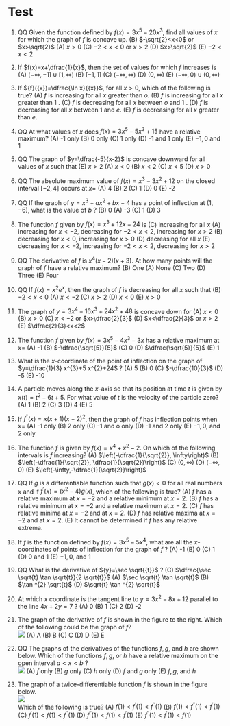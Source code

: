 # Test

1. QQ Given the function defined by $f(x)=3 x^{5}-20 x^{3}$, find all values of $x$ for which the graph of $f$ is concave up.
(B) $-\sqrt{2}<x<0$ or $x>\sqrt{2}$
(A) $x>0$
(C) $-2<x<0$ or $x>2$
(D) $x>\sqrt{2}$
(E) $-2<x<2$

1. If $f(x)=x+\dfrac{1}{x}$, then the set of values for which $f$ increases is
(A) $(-\infty,-1] \cup[1, \infty)$
(B) $[-1,1]$
(C) $(-\infty, \infty)$
(D) $(0, \infty)$
(E) $(-\infty, 0) \cup(0, \infty)$

1. If ${f}({x})=\dfrac{\ln x}{{x}}$, for all ${x}>0$, which of the following is true?
(A) ${f}$ is increasing for all ${x}$ greater than ${o}$.
(B) ${f}$ is increasing for all ${x}$ greater than 1 .
(C) $f$ is decreasing for all $x$ between $o$ and 1 .
(D) $f$ is decreasing for all $x$ between 1 and $e$.
(E) $f$ is decreasing for all $x$ greater than $e$.

1. QQ At what values of $x$ does $f(x)=3 x^{5}-5 x^{3}+15$ have a relative maximum?
(A) -1 only
(B) 0 only
(C) 1 only
(D) -1 and 1 only
(E) $-1,0$ and 1

1. QQ  The graph of $y=\dfrac{-5}{x-2}$ is concave downward for all values of $x$ such that
(E) $x>2$
(A) $x<0$
(B) $x<2$
(C) $x<5$
(D) $x>0$

1. QQ The absolute maximum value of $f(x)=x^{3}-3 x^{2}+12$ on the closed interval $[-2,4]$ occurs at $x=$
(A) 4
(B) 2
(C) 1
(D) 0
(E) -2

1. QQ  If the graph of $y=x^{3}+a x^{2}+b x-4$ has a point of inflection at $(1,-6)$, what is the value of $b$ ?
(B) 0
(A) -3
(C) 1
(D) 3

1. The function $f$ given by $f(x)=x^{3}+12 x-24$ is
(C) increasing for all $x$
(A) increasing for $x<-2$, decreasing for $-2<x<2$, increasing for $x>2$
(B) decreasing for ${x}<0$, increasing for ${x}>0$
(D) decreasing for all $x$
(E) decreasing for ${x}<-2$, increasing for $-2<{x}<2$, decreasing for ${x}>2$

1. QQ The derivative of $f$ is $x^{4}(x-2)(x+3)$. At how many points will the graph of $f$ have a relative maximum?
(B) One
(A) None
(C) Two
(D) Three
(E) Four

1.  QQ If $f(x)=x^{2} e^{x}$, then the graph of $f$ is decreasing for all $x$ such that
(B) $-2<x<0$
(A) $x<-2$
(C) $x \succ 2$
(D) $x<0$
(E) $x>0$

1.  The graph of $y=3 x^{4}-16 x^{3}+24 x^{2}+48$ is concave down for
(A) $x<0$
(B) $x>0$
(C) $x<-2$ or $x>\dfrac{2}{3}$
(D) $x<\dfrac{2}{3}$ or $x>2$
(E) $\dfrac{2}{3}<x<2$

1.  The function $f$ given by $f(x)=3 x^{5}-4 x^{3}-3 x$ has a relative maximum at $x=$
(A) -1
(B) $-\dfrac{\sqrt{5}}{5}$
(C) 0
(D) $\dfrac{\sqrt{5}}{5}$
(E) 1

1.  What is the $x$-coordinate of the point of inflection on the graph of $y=\dfrac{1}{3} x^{3}+5 x^{2}+24$ ?
(A) 5
(B) 0
(C) $-\dfrac{10}{3}$
(D) -5
(E) -10

1.  A particle moves along the $x$-axis so that its position at time $t$ is given by $x(t)=t^{2}-6 t+5$. For what value of $t$ is the velocity of the particle zero?
(A) 1
(B) 2
(C) 3
(D) 4
(E) 5

1.  If $f^{\prime \prime}(x)=x(x+1)(x-2)^{2}$, then the graph of $f$ has inflection points when $x=$
(A) -1 only
(B) 2 only
(C) -1 and o only
(D) -1 and 2 only
(E) $-1,0$, and 2 only

1.  The function ${f}$ is given by ${f}({x})={x}^{4}+{x}^{2}-2$. On which of the following intervals is ${f}$ increasing?
(A) $\left(-\dfrac{1}{\sqrt{2}}, \infty\right)$
(B) $\left(-\dfrac{1}{\sqrt{2}}, \dfrac{1}{\sqrt{2}}\right)$
(C) $(0, \infty)$
(D) $(-\infty, 0)$
(E) $\left(-\infty,-\dfrac{1}{\sqrt{2}}\right)$

1.  QQ If $g$ is a differentiable function such that $g(x)<0$ for all real numbers $x$ and if $f^{\prime}(x)=\left(x^{2}-4\right) g(x)$, which of the following is true?
(A) ${f}$ has a relative maximum at ${x}=-2$ and a relative minimum at ${x}=2$.
(B) ${f}$ has a relative minimum at ${x}=-2$ and a relative maximum at ${x}=2$.
(C) ${f}$ has relative minima at ${x}=-2$ and at ${x}=2$.
(D) ${f}$ has relative maxima at ${x}=-2$ and at ${x}=2$.
(E) It cannot be determined if $f$ has any relative extrema.

1.  If ${f}$ is the function defined by ${f}({x})=3 {x}^{5}-5 {x}^{4}$, what are all the ${x}$-coordinates of points of inflection for the graph of $f$ ?
(A) -1
(B) 0
(C) 1
(D) 0 and 1
(E) $-1,0$, and 1

1.  QQ What is the derivative of ${y}=\sec \sqrt{{t}}$ ?
(C) $\dfrac{\sec \sqrt{t} \tan \sqrt{t}}{2 \sqrt{t}}$
(A) $\sec \sqrt{t} \tan \sqrt{t}$
(B) $\tan ^{2} \sqrt{t}$
(D) $\sqrt{t} \tan ^{2} \sqrt{t}$

1.  At which ${x}$ coordinate is the tangent line to ${y}=3 x^{2}-8 {x}+12$ parallel to the line $4 {x}+2 {y}=7$ ?
(A) 0
(B) 1
(C) 2
(D) -2

1.  The graph of the derivative of $f$ is shown in the figure to the right. Which of the following could be the graph of $f$?\
![](https://cdn.mathpix.com/cropped/2024_05_23_b4f23b313884d79f79f8g-5.jpg?height=1386&width=1648&top_left_y=144&top_left_x=290)
(A) A
(B) B
(C) C
(D) D
(E) E

1.  QQ The graphs of the derivatives of the functions $f, g$, and $h$ are shown below. Which of the functions $f, g$, or $h$ have a relative maximum on the open interval $a<x<b$ ?\
![](https://cdn.mathpix.com/cropped/2024_05_23_b4f23b313884d79f79f8g-5.jpg?height=426&width=1504&top_left_y=1847&top_left_x=317)
(A) $f$ only
(B) $g$ only
(C) $h$ only
(D) $f$ and $g$ only
(E) $f, g$, and $h$

1.  The graph of a twice-differentiable function $f$ is shown in the figure below.\
![](https://cdn.mathpix.com/cropped/2024_05_23_b4f23b313884d79f79f8g-6.jpg?height=426&width=895&top_left_y=215&top_left_x=539)\
Which of the following is true?
(A) $f(1)<f^{\prime}(1)<f^{\prime \prime}(1)$
(B) $f(1)<f^{\prime \prime}(1)<f^{\prime}(1)$
(C) $f^{\prime}(1)<f(1)<f^{\prime \prime}(1)$
(D) $f^{\prime \prime}(1)<f(1)<f^{\prime}(1)$
(E) $f^{\prime \prime}(1)<f^{\prime}(1)<f(1)$

